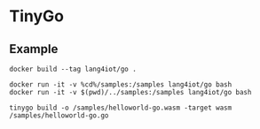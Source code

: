 # TinyGo

## Example

    docker build --tag lang4iot/go .
    
    docker run -it -v %cd%/samples:/samples lang4iot/go bash
    docker run -it -v $(pwd)/../samples:/samples lang4iot/go bash

    tinygo build -o /samples/helloworld-go.wasm -target wasm /samples/helloworld-go.go
    